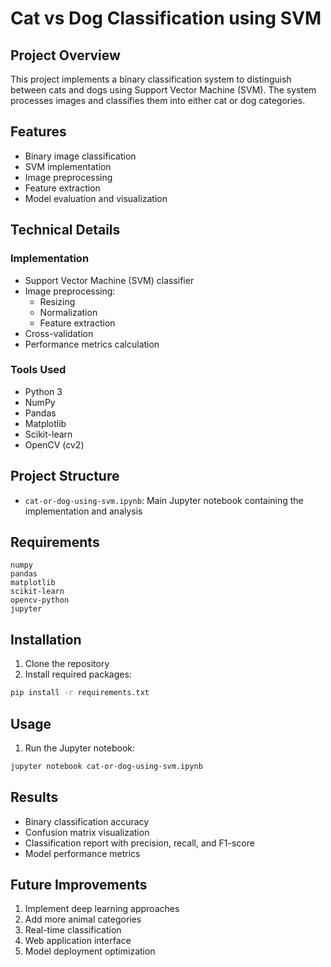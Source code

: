 # Cat vs Dog Classification using SVM

## Project Overview
This project implements a binary classification system to distinguish between cats and dogs using Support Vector Machine (SVM). The system processes images and classifies them into either cat or dog categories.

## Features
- Binary image classification
- SVM implementation
- Image preprocessing
- Feature extraction
- Model evaluation and visualization

## Technical Details

### Implementation
- Support Vector Machine (SVM) classifier
- Image preprocessing:
  - Resizing
  - Normalization
  - Feature extraction
- Cross-validation
- Performance metrics calculation

### Tools Used
- Python 3
- NumPy
- Pandas
- Matplotlib
- Scikit-learn
- OpenCV (cv2)

## Project Structure
- `cat-or-dog-using-svm.ipynb`: Main Jupyter notebook containing the implementation and analysis

## Requirements
```
numpy
pandas
matplotlib
scikit-learn
opencv-python
jupyter
```

## Installation
1. Clone the repository
2. Install required packages:
```bash
pip install -r requirements.txt
```

## Usage
1. Run the Jupyter notebook:
```bash
jupyter notebook cat-or-dog-using-svm.ipynb
```

## Results
- Binary classification accuracy
- Confusion matrix visualization
- Classification report with precision, recall, and F1-score
- Model performance metrics

## Future Improvements
1. Implement deep learning approaches
2. Add more animal categories
3. Real-time classification
4. Web application interface
5. Model deployment optimization

